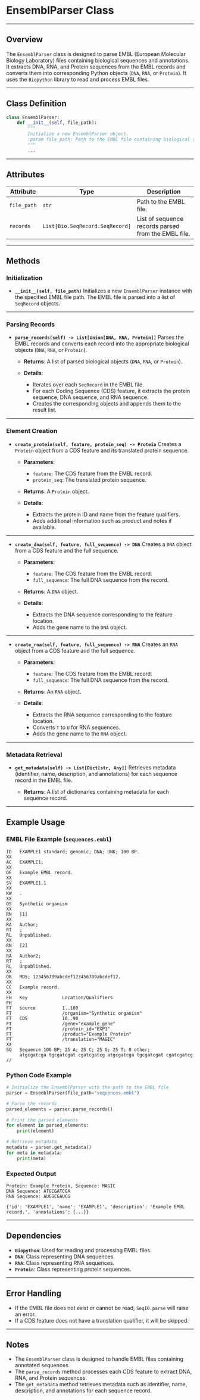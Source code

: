 # EnsemblParser Class

---

## Overview
The `EnsemblParser` class is designed to parse EMBL (European Molecular Biology Laboratory) files containing biological sequences and annotations. It extracts DNA, RNA, and Protein sequences from the EMBL records and converts them into corresponding Python objects (`DNA`, `RNA`, or `Protein`). It uses the `Biopython` library to read and process EMBL files.

---

## Class Definition

```python
class EnsemblParser:
    def __init__(self, file_path):
        """
        Initialize a new EnsemblParser object.
        :param file_path: Path to the EMBL file containing biological sequence data
        """
        ...
```

---

## Attributes

| Attribute | Type | Description |
|-----------|------|-------------|
| `file_path` | `str` | Path to the EMBL file. |
| `records` | `List[Bio.SeqRecord.SeqRecord]` | List of sequence records parsed from the EMBL file. |

---

## Methods

### Initialization
- **`__init__(self, file_path)`**
  Initializes a new `EnsemblParser` instance with the specified EMBL file path. The EMBL file is parsed into a list of `SeqRecord` objects.

---

### Parsing Records
- **`parse_records(self) -> List[Union[DNA, RNA, Protein]]`**
  Parses the EMBL records and converts each record into the appropriate biological objects (`DNA`, `RNA`, or `Protein`).

  - **Returns**: A list of parsed biological objects (`DNA`, `RNA`, or `Protein`).

  - **Details**:
    - Iterates over each `SeqRecord` in the EMBL file.
    - For each Coding Sequence (CDS) feature, it extracts the protein sequence, DNA sequence, and RNA sequence.
    - Creates the corresponding objects and appends them to the result list.

---

### Element Creation
- **`create_protein(self, feature, protein_seq) -> Protein`**
  Creates a `Protein` object from a CDS feature and its translated protein sequence.

  - **Parameters**:
    - `feature`: The CDS feature from the EMBL record.
    - `protein_seq`: The translated protein sequence.

  - **Returns**: A `Protein` object.

  - **Details**:
    - Extracts the protein ID and name from the feature qualifiers.
    - Adds additional information such as product and notes if available.

---

- **`create_dna(self, feature, full_sequence) -> DNA`**
  Creates a `DNA` object from a CDS feature and the full sequence.

  - **Parameters**:
    - `feature`: The CDS feature from the EMBL record.
    - `full_sequence`: The full DNA sequence from the record.

  - **Returns**: A `DNA` object.

  - **Details**:
    - Extracts the DNA sequence corresponding to the feature location.
    - Adds the gene name to the `DNA` object.

---

- **`create_rna(self, feature, full_sequence) -> RNA`**
  Creates an `RNA` object from a CDS feature and the full sequence.

  - **Parameters**:
    - `feature`: The CDS feature from the EMBL record.
    - `full_sequence`: The full DNA sequence from the record.

  - **Returns**: An `RNA` object.

  - **Details**:
    - Extracts the RNA sequence corresponding to the feature location.
    - Converts `T` to `U` for RNA sequences.
    - Adds the gene name to the `RNA` object.

---

### Metadata Retrieval
- **`get_metadata(self) -> List[Dict[str, Any]]`**
  Retrieves metadata (identifier, name, description, and annotations) for each sequence record in the EMBL file.

  - **Returns**: A list of dictionaries containing metadata for each sequence record.

---

## Example Usage

### EMBL File Example (`sequences.embl`)
```
ID   EXAMPLE1 standard; genomic; DNA; UNK; 100 BP.
XX
AC   EXAMPLE1;
XX
DE   Example EMBL record.
XX
SV   EXAMPLE1.1
XX
KW   .
XX
OS   Synthetic organism
XX
RN   [1]
XX
RA   Author;
RT   ;
RL   Unpublished.
XX
RN   [2]
XX
RA   Author2;
RT   ;
RL   Unpublished.
XX
DR   MD5; 123456789abcdef123456789abcdef12.
XX
CC   Example record.
XX
FH   Key             Location/Qualifiers
FH
FT   source          1..100
FT                   /organism="Synthetic organism"
FT   CDS             10..90
FT                   /gene="example_gene"
FT                   /protein_id="EXP1"
FT                   /product="Example Protein"
FT                   /translation="MAGIC"
XX
SQ   Sequence 100 BP; 25 A; 25 C; 25 G; 25 T; 0 other;
     atgcgatcga tgcgatcgat cgatcgatcg atgcgatcga tgcgatcgat cgatcgatcg
//
```

### Python Code Example
```python
# Initialize the EnsemblParser with the path to the EMBL file
parser = EnsemblParser(file_path="sequences.embl")

# Parse the records
parsed_elements = parser.parse_records()

# Print the parsed elements
for element in parsed_elements:
    print(element)

# Retrieve metadata
metadata = parser.get_metadata()
for meta in metadata:
    print(meta)
```

### Expected Output
```
Protein: Example Protein, Sequence: MAGIC
DNA Sequence: ATGCGATCGA
RNA Sequence: AUGGCGAUCG

{'id': 'EXAMPLE1', 'name': 'EXAMPLE1', 'description': 'Example EMBL record.', 'annotations': {...}}
```

---

## Dependencies
- **`Biopython`**: Used for reading and processing EMBL files.
- **`DNA`**: Class representing DNA sequences.
- **`RNA`**: Class representing RNA sequences.
- **`Protein`**: Class representing protein sequences.

---

## Error Handling
- If the EMBL file does not exist or cannot be read, `SeqIO.parse` will raise an error.
- If a CDS feature does not have a translation qualifier, it will be skipped.

---

## Notes
- The `EnsemblParser` class is designed to handle EMBL files containing annotated sequences.
- The `parse_records` method processes each CDS feature to extract DNA, RNA, and Protein sequences.
- The `get_metadata` method retrieves metadata such as identifier, name, description, and annotations for each sequence record.
